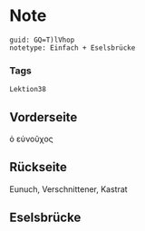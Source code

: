# Note
```
guid: GQ=T)lVhop
notetype: Einfach + Eselsbrücke
```

### Tags
```
Lektion38
```

## Vorderseite
ὁ εὐνοῦχος

## Rückseite
Eunuch, Verschnittener, Kastrat

## Eselsbrücke

